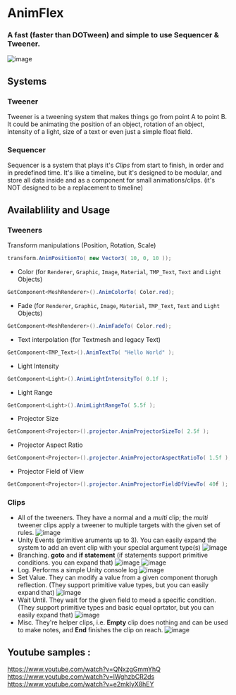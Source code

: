 # AnimFlex
### A fast (faster than DOTween) and simple to use Sequencer & Tweener.
![image](https://user-images.githubusercontent.com/79690923/228853422-6c74dee5-ead2-48e3-9edd-0859c01a54f9.png)

## Systems
### Tweener
Tweener is a tweening system that makes things go from point A to point B. It could be animating the position of an object, rotation of an object, intensity of a light, size of a text or even just a simple float field. 
### Sequencer
Sequencer is a system that plays it's *Clips* from start to finish, in order and in predefined time. It's like a timeline, but it's designed to be modular, and store all data inside and as a component for small animations/clips. (it's NOT designed to be a replacement to timeline)

## Availablility and Usage
### Tweeners
Transform manipulations (Position, Rotation, Scale)
```csharp
transform.AnimPositionTo( new Vector3( 10, 0, 10 ));
```
* Color (for `Renderer`, `Graphic`, `Image`, `Material`, `TMP_Text`, `Text` and `Light` Objects)
```csharp
GetComponent<MeshRenderer>().AnimColorTo( Color.red);
```
* Fade (for `Renderer`, `Graphic`, `Image`, `Material`, `TMP_Text`, `Text` and `Light` Objects)
```csharp
GetComponent<MeshRenderer>().AnimFadeTo( Color.red);
```
* Text interpolation (for Textmesh and legacy Text)
```csharp
GetComponent<TMP_Text>().AnimTextTo( "Hello World" );
```
* Light Intensity
```csharp
GetComponent<Light>().AnimLightIntensityTo( 0.1f );
```
* Light Range
```csharp
GetComponent<Light>().AnimLightRangeTo( 5.5f );
```
* Projector Size
```csharp
GetComponent<Projector>().projector.AnimProjectorSizeTo( 2.5f );
```
* Projector Aspect Ratio
```csharp
GetComponent<Projector>().projector.AnimProjectorAspectRatioTo( 1.5f );
```
* Projector Field of View
```csharp
GetComponent<Projector>().projector.AnimProjectorFieldOfViewTo( 40f );
```

### Clips
* All of the tweeners. They have a normal and a *multi* clip; the *multi* tweener clips apply a tweener to multiple targets with the given set of rules.
![image](https://user-images.githubusercontent.com/79690923/228864137-fc660ed8-c79b-4114-b51c-4a1c588d754f.png)
* Unity Events (primitive aruments up to 3). You can easily expand the system to add an event clip with your special argument type(s)
![image](https://user-images.githubusercontent.com/79690923/228865336-8c151721-9c4b-4752-af27-e011db1855b5.png)
* Branching. **goto** and **if statement** (if statements support primitive conditions. you can expand that)
![image](https://user-images.githubusercontent.com/79690923/228866194-028596c4-72f0-495f-b45a-427a62a28dc1.png)
![image](https://user-images.githubusercontent.com/79690923/228866630-bf484cfd-0f4e-4059-bafb-731814c23bbe.png)
* Log. Performs a simple Unity console log
![image](https://user-images.githubusercontent.com/79690923/228866988-ec41fa8b-9349-46f2-922d-21ca3fcb550b.png)
* Set Value. They can modify a value from a given component thorugh reflection. (They support primitive value types, but you can easily expand that)
![image](https://user-images.githubusercontent.com/79690923/228867603-0dd1ff1d-d529-490c-990f-2d6c73d1056a.png)
* Wait Until. They wait for the given field to meed a specific condition. (They support primitive types and basic equal oprtator, but you can easily expand that)
![image](https://user-images.githubusercontent.com/79690923/228868805-0ffdcc3b-afe1-436d-a136-dfa0b6c70e44.png)
* Misc. They're helper clips, i.e. **Empty** clip does nothing and can be used to make notes, and **End** finishes the clip on reach.
![image](https://user-images.githubusercontent.com/79690923/228869776-d704a1c2-bf93-4941-bd78-e88522cdd9bc.png)


## Youtube samples :
https://www.youtube.com/watch?v=QNxzgGmmYhQ  
https://www.youtube.com/watch?v=lWghzbCR2ds  
https://www.youtube.com/watch?v=e2mkIyX8hEY
